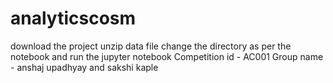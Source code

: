 # analyticscosm
download the project
unzip data file
change the directory as per the notebook and run the jupyter notebook
Competition id - AC001
Group name - anshaj upadhyay and sakshi kaple
